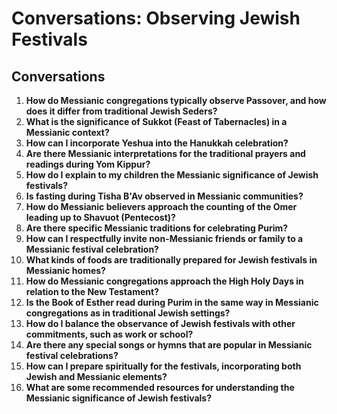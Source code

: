 # Conversations: Observing Jewish Festivals

## Conversations

1. **How do Messianic congregations typically observe Passover, and how does it differ from traditional Jewish Seders?**
2. **What is the significance of Sukkot (Feast of Tabernacles) in a Messianic context?**
3. **How can I incorporate Yeshua into the Hanukkah celebration?**
4. **Are there Messianic interpretations for the traditional prayers and readings during Yom Kippur?**
5. **How do I explain to my children the Messianic significance of Jewish festivals?**
6. **Is fasting during Tisha B'Av observed in Messianic communities?**
7. **How do Messianic believers approach the counting of the Omer leading up to Shavuot (Pentecost)?**
8. **Are there specific Messianic traditions for celebrating Purim?**
9. **How can I respectfully invite non-Messianic friends or family to a Messianic festival celebration?**
10. **What kinds of foods are traditionally prepared for Jewish festivals in Messianic homes?**
11. **How do Messianic congregations approach the High Holy Days in relation to the New Testament?**
12. **Is the Book of Esther read during Purim in the same way in Messianic congregations as in traditional Jewish settings?**
13. **How do I balance the observance of Jewish festivals with other commitments, such as work or school?**
14. **Are there any special songs or hymns that are popular in Messianic festival celebrations?**
15. **How can I prepare spiritually for the festivals, incorporating both Jewish and Messianic elements?**
16. **What are some recommended resources for understanding the Messianic significance of Jewish festivals?**
